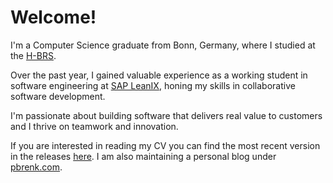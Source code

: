 # Welcome!

I'm a Computer Science graduate from Bonn, Germany, where I studied at the [H-BRS](https://www.h-brs.de/de).

Over the past year, I gained valuable experience as a working student in software engineering at [SAP LeanIX](https://www.leanix.net/de/), honing my skills in collaborative software development.

I'm passionate about building software that delivers real value to customers and I thrive on teamwork and innovation.

If you are interested in reading my CV you can find the most recent version in the releases [here](https://github.com/paulbrenker/paulbrenker/releases/latest). I am also maintaining a personal blog under [pbrenk.com](https://www.pbrenk.com).
